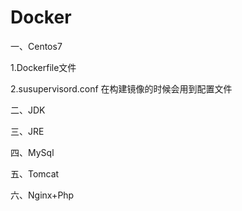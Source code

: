# Docker
一、Centos7
 
  1.Dockerfile文件
 
  2.susupervisord.conf    在构建镜像的时候会用到配置文件


二、JDK


三、JRE


四、MySql


五、Tomcat


六、Nginx+Php

